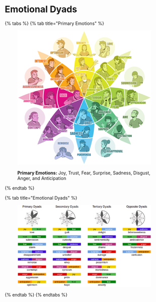 # Emotional Dyads

{% tabs %}
{% tab title="Primary Emotions" %}
<figure><img src="../.gitbook/assets/image.png" alt=""><figcaption><p><strong>Primary Emotions:</strong> Joy, Trust, Fear, Surprise, Sadness, Disgust, Anger, and Anticipation</p></figcaption></figure>


{% endtab %}

{% tab title="Emotional Dyads" %}
<figure><img src="../.gitbook/assets/image (1).png" alt=""><figcaption></figcaption></figure>
{% endtab %}
{% endtabs %}

